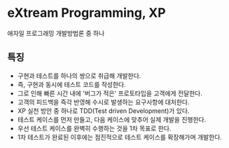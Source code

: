 # eXtream Programming, XP

애자일 프로그래밍 개발방법론 중 하나

## 특징

- 구현과 테스트를 하나의 쌍으로 취급해 개발한다.
- 즉, 구현과 동시에 테스트 코드를 작성한다.
- 그로 인해 빠른 시간 내에 '버그가 적은' 프로토타입을 고객에게 전달한다.
- 고객의 피드백을 즉각 반영해 수시로 발생하는 요구사항에 대처한다.
- XP 실천 방안 중 하나로 TDD(Test driven Development)가 있다.
- 테스트 케이스를 먼저 만들고, 다음 케이스에 맞추어 실제 개발을 진행한다.
- 우선 테스트 케이스를 완벽히 수행하는 것을 1차 목표로 한다.
- 1차 테스트가 완료된 이후에는 점진적으로 테스트 케이스를 확장해가며 개발한다.

